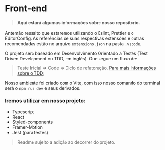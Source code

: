 # Front-end

>#### Aqui estará algumas informações sobre nosso repositório.

Antemão ressalto que estaremos utilizando o Eslint, Prettier e o EditorConfig. 
As referências de suas respectivas extensões e outras recomendadas estão no arquivo `extensions.json` na pasta `.vscode`.

O projeto será baseado em Desenvolvimento Orientado a Testes (Test Driven Development ou TDD, em inglês). 
Que segue um fluxo de: 
>Teste Inicial => Code => Ciclo de refatoração.
[Para mais informações sobre o TDD](https://www.treinaweb.com.br/blog/afinal-o-que-e-tdd);

Nosso ambiente foi criado com o Vite, com isso nosso comando do terminal será o `npm run dev` e seus derivados.

### Iremos utilizar em nosso projeto: 
* Typescript
* React
* Styled-components 
* Framer-Motion
* Jest (para testes)

>Readme sujeito a adição ao decorrer do projeto.
